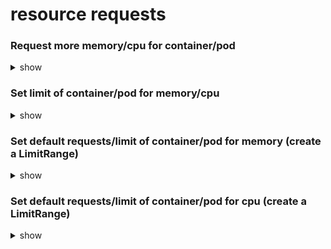 # resource requests

### Request more memory/cpu for container/pod
<details><summary>show</summary>

```bash
apiVersion: v1
kind: Pod
metadata:
  name: app-pod
  labels:
    type: webserver
spec:
  containers:
    - name: nginx-container
      image: nginx
      resources:
        requests:
          memory: "1Gi"
          cpu: 1
        limits:
          memory: "2Gi"
          cpu: 2    
  ```
</details>

### Set limit of container/pod for memory/cpu 
<details><summary>show</summary>

```bash
apiVersion: v1
kind: Pod
metadata:
  name: app-pod
  labels:
    type: webserver
spec:
  containers:
    - name: nginx-container
      image: nginx
      resources:
        requests:
          memory: "1Gi"
          cpu: 1
        limits:
          memory: "2Gi"  // node can still give more than limit memory but if it is constant then pod will be terminated
          cpu: 2    // can't give more than this limit
  ```
</details>

### Set default requests/limit of container/pod for memory (create a LimitRange)
<details><summary>show</summary>

```bash
apiVersion: v1
kind: LimitRange
metadata:
  name: mem-limit-range
spec:
  limits:
  - default:
      memory: 512Mi
    defaultRequest:
      memory: 256Mi
    type: Container
  ```
</details>

### Set default requests/limit of container/pod for cpu  (create a LimitRange)
<details><summary>show</summary>

```bash
apiVersion: v1
kind: LimitRange
metadata:
  name: cpu-limit-range
spec:
  limits:
  - default:
      cpu: 1
    defaultRequest:
      cpu: 0.5
    type: Container
  ```
</details>